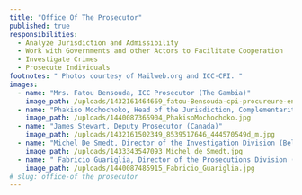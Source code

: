 ```yaml
---
title: "Office Of The Prosecutor"
published: true
responsibilities:
  - Analyze Jurisdiction and Admissibility
  - Work with Governments and other Actors to Facilitate Cooperation
  - Investigate Crimes
  - Prosecute Individuals
footnotes: " Photos courtesy of Mailweb.org and ICC-CPI. "
images:
  - name: "Mrs. Fatou Bensouda, ICC Prosecutor (The Gambia)"
    image_path: /uploads/1432161464669_fatou-Bensouda-cpi-procureure-enquete.jpg
  - name: "Phakiso Mochochoko, Head of the Jurisdiction, Complementarity and Cooperation Division (Lesotho)"
    image_path: /uploads/1440087365904_PhakisoMochochoko.jpg
  - name: "James Stewart, Deputy Prosecutor (Canada)"
    image_path: /uploads/1432161502349_8539517646_444570549d_m.jpg
  - name: "Michel De Smedt, Director of the Investigation Division (Belgium)"
    image_path: /uploads/1433343547093_Michel_de_Smedt.jpg
  - name: " Fabricio Guariglia, Director of the Prosecutions Division (Argentina)."
    image_path: /uploads/1440087485915_Fabricio_Guariglia.jpg
# slug: office-of the prosecutor
---
```

